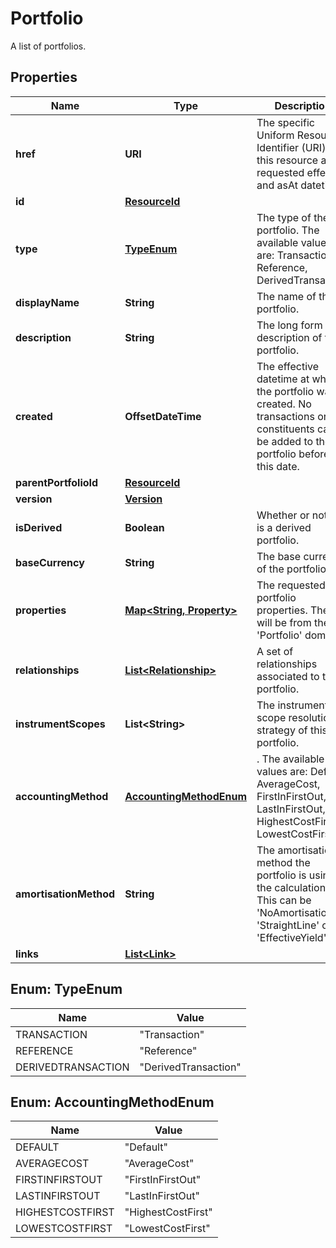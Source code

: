 

# Portfolio

A list of portfolios.

## Properties

Name | Type | Description | Notes
------------ | ------------- | ------------- | -------------
**href** | **URI** | The specific Uniform Resource Identifier (URI) for this resource at the requested effective and asAt datetime. |  [optional]
**id** | [**ResourceId**](ResourceId.md) |  | 
**type** | [**TypeEnum**](#TypeEnum) | The type of the portfolio. The available values are: Transaction, Reference, DerivedTransaction | 
**displayName** | **String** | The name of the portfolio. | 
**description** | **String** | The long form description of the portfolio. |  [optional]
**created** | **OffsetDateTime** | The effective datetime at which the portfolio was created. No transactions or constituents can be added to the portfolio before this date. | 
**parentPortfolioId** | [**ResourceId**](ResourceId.md) |  |  [optional]
**version** | [**Version**](Version.md) |  |  [optional]
**isDerived** | **Boolean** | Whether or not this is a derived portfolio. |  [optional]
**baseCurrency** | **String** | The base currency of the portfolio. |  [optional]
**properties** | [**Map&lt;String, Property&gt;**](Property.md) | The requested portfolio properties. These will be from the &#39;Portfolio&#39; domain. |  [optional]
**relationships** | [**List&lt;Relationship&gt;**](Relationship.md) | A set of relationships associated to the portfolio. |  [optional]
**instrumentScopes** | **List&lt;String&gt;** | The instrument scope resolution strategy of this portfolio. |  [optional]
**accountingMethod** | [**AccountingMethodEnum**](#AccountingMethodEnum) | . The available values are: Default, AverageCost, FirstInFirstOut, LastInFirstOut, HighestCostFirst, LowestCostFirst |  [optional]
**amortisationMethod** | **String** | The amortisation method the portfolio is using in the calculation. This can be &#39;NoAmortisation&#39;, &#39;StraightLine&#39; or &#39;EffectiveYield&#39;. |  [optional]
**links** | [**List&lt;Link&gt;**](Link.md) |  |  [optional]



## Enum: TypeEnum

Name | Value
---- | -----
TRANSACTION | &quot;Transaction&quot;
REFERENCE | &quot;Reference&quot;
DERIVEDTRANSACTION | &quot;DerivedTransaction&quot;



## Enum: AccountingMethodEnum

Name | Value
---- | -----
DEFAULT | &quot;Default&quot;
AVERAGECOST | &quot;AverageCost&quot;
FIRSTINFIRSTOUT | &quot;FirstInFirstOut&quot;
LASTINFIRSTOUT | &quot;LastInFirstOut&quot;
HIGHESTCOSTFIRST | &quot;HighestCostFirst&quot;
LOWESTCOSTFIRST | &quot;LowestCostFirst&quot;



